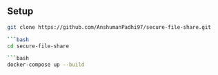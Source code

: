 Setup
---
```bash
git clone https://github.com/AnshumanPadhi97/secure-file-share.git

```bash
cd secure-file-share

```bash
docker-compose up --build
